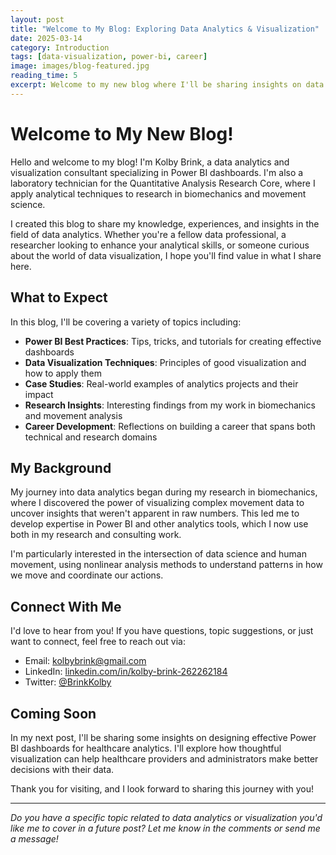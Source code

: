 ```yaml
---
layout: post
title: "Welcome to My Blog: Exploring Data Analytics & Visualization"
date: 2025-03-14
category: Introduction
tags: [data-visualization, power-bi, career]
image: images/blog-featured.jpg
reading_time: 5
excerpt: Welcome to my new blog where I'll be sharing insights on data analytics, visualization, and my research in biomechanics.
---
```


# Welcome to My New Blog!

Hello and welcome to my blog! I'm Kolby Brink, a data analytics and visualization consultant specializing in Power BI dashboards. I'm also a laboratory technician for the Quantitative Analysis Research Core, where I apply analytical techniques to research in biomechanics and movement science.

I created this blog to share my knowledge, experiences, and insights in the field of data analytics. Whether you're a fellow data professional, a researcher looking to enhance your analytical skills, or someone curious about the world of data visualization, I hope you'll find value in what I share here.

## What to Expect

In this blog, I'll be covering a variety of topics including:

- **Power BI Best Practices**: Tips, tricks, and tutorials for creating effective dashboards
- **Data Visualization Techniques**: Principles of good visualization and how to apply them
- **Case Studies**: Real-world examples of analytics projects and their impact
- **Research Insights**: Interesting findings from my work in biomechanics and movement analysis
- **Career Development**: Reflections on building a career that spans both technical and research domains

## My Background

My journey into data analytics began during my research in biomechanics, where I discovered the power of visualizing complex movement data to uncover insights that weren't apparent in raw numbers. This led me to develop expertise in Power BI and other analytics tools, which I now use both in my research and consulting work.

I'm particularly interested in the intersection of data science and human movement, using nonlinear analysis methods to understand patterns in how we move and coordinate our actions.

## Connect With Me

I'd love to hear from you! If you have questions, topic suggestions, or just want to connect, feel free to reach out via:

- Email: kolbybrink@gmail.com
- LinkedIn: [linkedin.com/in/kolby-brink-262262184](https://www.linkedin.com/in/kolby-brink-262262184/)
- Twitter: [@BrinkKolby](https://x.com/BrinkKolby)

## Coming Soon

In my next post, I'll be sharing some insights on designing effective Power BI dashboards for healthcare analytics. I'll explore how thoughtful visualization can help healthcare providers and administrators make better decisions with their data.

Thank you for visiting, and I look forward to sharing this journey with you!

---

*Do you have a specific topic related to data analytics or visualization you'd like me to cover in a future post? Let me know in the comments or send me a message!*